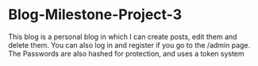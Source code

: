 # Blog-Milestone-Project-3
This blog is a personal blog in which I can create posts, edit them and delete them. You can also log in and register if you go to the /admin page.
The Passwords are also hashed for protection, and uses a token system
